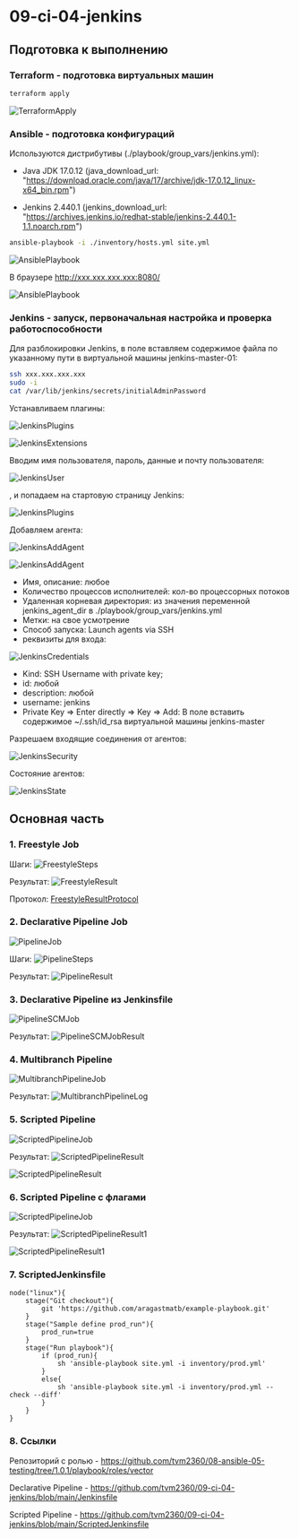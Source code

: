 # 09-ci-04-jenkins

## Подготовка к выполнению

### Terraform - подготовка виртуальных машин
``` sh
terraform apply
```
![TerraformApply](./pictures/0_Terraform_Apply.png)

### Ansible - подготовка конфигураций

Используются дистрибутивы (./playbook/group_vars/jenkins.yml):

- Java JDK 17.0.12 (java_download_url: "https://download.oracle.com/java/17/archive/jdk-17.0.12_linux-x64_bin.rpm")

- Jenkins 2.440.1 (jenkins_download_url: "https://archives.jenkins.io/redhat-stable/jenkins-2.440.1-1.1.noarch.rpm")
``` sh
ansible-playbook -i ./inventory/hosts.yml site.yml
```

![AnsiblePlaybook](./pictures/0_Ansible_Playbook.png)

В браузере http://xxx.xxx.xxx.xxx:8080/

![AnsiblePlaybook](./pictures/0_Jenkins_Start.png)

### Jenkins - запуск, первоначальная настройка и проверка работоспособности

Для разблокировки Jenkins, в поле вставляем содержимое файла по указанному пути в виртуальной машины jenkins-master-01:
```sh
ssh xxx.xxx.xxx.xxx
sudo -i
cat /var/lib/jenkins/secrets/initialAdminPassword
```

Устанавливаем плагины:

![JenkinsPlugins](./pictures/0_Jenkins_Install_Plugin.png)

![JenkinsExtensions](./pictures/0_Jenkins_Download_Extensions.png)

Вводим имя пользователя, пароль, данные и почту пользователя:

![JenkinsUser](./pictures/0_Jenkins_Create_User.png)

, и попадаем на стартовую страницу Jenkins:

![JenkinsPlugins](./pictures/0_Jenkins_Wellcome.png)

Добавляем агента:

![JenkinsAddAgent](./pictures/0_Jenkins_Agent_Add1.png)

![JenkinsAddAgent](./pictures/0_Jenkins_Agent_Add2.png)

 - Имя, описание: любое
 - Количество процессов исполнителей: кол-во процессорных потоков
 - Удаленная корневая директория: из значения переменной jenkins_agent_dir в ./playbook/group_vars/jenkins.yml
 - Метки: на свое усмотрение
 - Способ запуска: Launch agents via SSH
 - реквизиты для входа:

![JenkinsCredentials](./pictures/0_Jenkins_Agent_Credentials.png)

 - Kind: SSH Username with private key;
 - id: любой
 - description: любой
 - username: jenkins
 - Private Key => Enter directly => Key => Add: В поле вставить содержимое ~/.ssh/id_rsa виртуальной машины jenkins-master 

Разрешаем входящие соединения от агентов:

![JenkinsSecurity](./pictures/0_Jenkins_Agent_Security.png)

Состояние агентов:

![JenkinsState](./pictures/0_Jenkins_Agents_State.png)

## Основная часть

### 1. Freestyle Job

Шаги:
![FreestyleSteps](./pictures/1_Freestyle_Step.png)

Результат:
![FreestyleResult](./pictures/1_Freestyle_Result.png)

Протокол: [FreestyleResultProtocol](./add/1_Freestyle_Result_Prot.txt)

### 2. Declarative Pipeline Job

![PipelineJob](./pictures/2_Pipeline_Job.png)

Шаги:
![PipelineSteps](./pictures/2_Pipeline_Steps.png)

Результат:
![PipelineResult](./pictures/2_Pipeline_Result.png)

### 3. Declarative Pipeline из Jenkinsfile

![PipelineSCMJob](./pictures/3_Pipeline_SCM_Job.png)

Результат:
![PipelineSCMJobResult](./pictures/3_Pipeline_SCM_Job_Result.png)

### 4. Multibranch Pipeline

![MultibranchPipelineJob](./pictures/4_Multibranch_Pipeline_Job.png)

Результат:
![MultibranchPipelineLog](./pictures/4_Multibranch_Pipeline_Log.png)

### 5. Scripted Pipeline

![ScriptedPipelineJob](./pictures/5_Scripted_Pipeline_Job.png)

Результат:
![ScriptedPipelineResult](./pictures/5_Scripted_Pipeline_Result.png)

![ScriptedPipelineResult](./pictures/5_Scripted_Pipeline_Proto.png)

### 6. Scripted Pipeline с флагами

![ScriptedPipelineJob](./pictures/6_Scripted_Pipeline_Job.png)

Результат:
![ScriptedPipelineResult1](./pictures/6_Scripted_Pipeline_Result_False.png)

![ScriptedPipelineResult1](./pictures/6_Scripted_Pipeline_Result_True.png)

### 7. ScriptedJenkinsfile

``` jenkins
node("linux"){
    stage("Git checkout"){
        git 'https://github.com/aragastmatb/example-playbook.git'
    }
    stage("Sample define prod_run"){
        prod_run=true
    }
    stage("Run playbook"){
        if (prod_run){
            sh 'ansible-playbook site.yml -i inventory/prod.yml'
        }
        else{
            sh 'ansible-playbook site.yml -i inventory/prod.yml --check --diff'
        }
    }
}
```
### 8. Ссылки

Репозиторий с ролью - https://github.com/tvm2360/08-ansible-05-testing/tree/1.0.1/playbook/roles/vector

Declarative Pipeline - https://github.com/tvm2360/09-ci-04-jenkins/blob/main/Jenkinsfile

Scripted Pipeline - https://github.com/tvm2360/09-ci-04-jenkins/blob/main/ScriptedJenkinsfile


